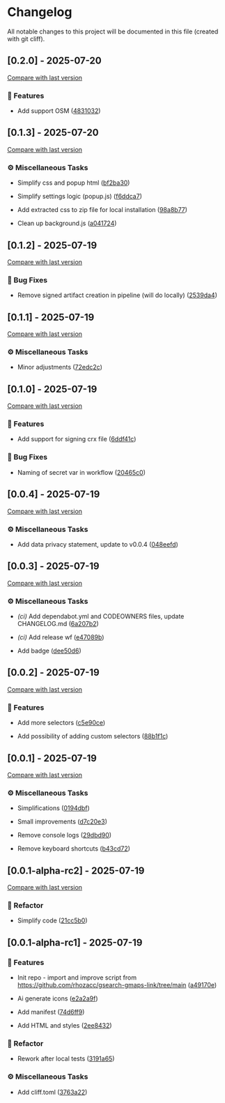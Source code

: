 # Changelog

All notable changes to this project will be documented in this file (created with git cliff).

## [0.2.0] - 2025-07-20

[Compare with last version](https://github.com/amasotti/gmaps-link/compare/a04172487e43992517eb00f67ad79ae25b9fa20e..)
### 🚀 Features


- Add support OSM ([4831032](https://github.com/amasotti/gmaps-link/commit/4831032c3b39c57bd6ef402185762cb5e8e2fc6e))

## [0.1.3] - 2025-07-20

[Compare with last version](https://github.com/amasotti/gmaps-link/compare/2539da4883742d7c7b1f478d4eb1ba93b27bcac8..a04172487e43992517eb00f67ad79ae25b9fa20e)
### ⚙️ Miscellaneous Tasks


- Simplify css and popup html ([bf2ba30](https://github.com/amasotti/gmaps-link/commit/bf2ba3067ae5040c095bb31a1eafde026a20696d))

- Simplify settings logic (popup.js) ([f6ddca7](https://github.com/amasotti/gmaps-link/commit/f6ddca742608a665269b14288c8079f7f1f5c788))

- Add extracted css to zip file for local installation ([98a8b77](https://github.com/amasotti/gmaps-link/commit/98a8b775d960d4d5f2fd2a8e12dcd9ccbb49b4bc))

- Clean up background.js ([a041724](https://github.com/amasotti/gmaps-link/commit/a04172487e43992517eb00f67ad79ae25b9fa20e))

## [0.1.2] - 2025-07-19

[Compare with last version](https://github.com/amasotti/gmaps-link/compare/72edc2ce4a614f39e4bf2d5e32da8333d1da6f18..2539da4883742d7c7b1f478d4eb1ba93b27bcac8)
### 🐛 Bug Fixes


- Remove signed artifact creation in pipeline (will do locally) ([2539da4](https://github.com/amasotti/gmaps-link/commit/2539da4883742d7c7b1f478d4eb1ba93b27bcac8))

## [0.1.1] - 2025-07-19

[Compare with last version](https://github.com/amasotti/gmaps-link/compare/20465c0cd457188b5baa4c9dd293df75b63bbfcf..72edc2ce4a614f39e4bf2d5e32da8333d1da6f18)
### ⚙️ Miscellaneous Tasks


- Minor adjustments ([72edc2c](https://github.com/amasotti/gmaps-link/commit/72edc2ce4a614f39e4bf2d5e32da8333d1da6f18))

## [0.1.0] - 2025-07-19

[Compare with last version](https://github.com/amasotti/gmaps-link/compare/048eefdc8c8bbd13d7ecb73d8cdc86faa9fdba16..20465c0cd457188b5baa4c9dd293df75b63bbfcf)
### 🚀 Features


- Add support for signing crx file ([6ddf41c](https://github.com/amasotti/gmaps-link/commit/6ddf41c574a25ae30ffe3b89f4585222f4a71470))

### 🐛 Bug Fixes


- Naming of secret var in workflow ([20465c0](https://github.com/amasotti/gmaps-link/commit/20465c0cd457188b5baa4c9dd293df75b63bbfcf))

## [0.0.4] - 2025-07-19

[Compare with last version](https://github.com/amasotti/gmaps-link/compare/dee50d67f65bb81ddc5f6473461f7cdcc199df38..048eefdc8c8bbd13d7ecb73d8cdc86faa9fdba16)
### ⚙️ Miscellaneous Tasks


- Add data privacy statement, update to v0.0.4 ([048eefd](https://github.com/amasotti/gmaps-link/commit/048eefdc8c8bbd13d7ecb73d8cdc86faa9fdba16))

## [0.0.3] - 2025-07-19

[Compare with last version](https://github.com/amasotti/gmaps-link/compare/a49ea7898b7444015bf058bc898f1ca1b6077b5f..dee50d67f65bb81ddc5f6473461f7cdcc199df38)
### ⚙️ Miscellaneous Tasks


- *(ci)* Add dependabot.yml and CODEOWNERS files, update CHANGELOG.md ([6a207b2](https://github.com/amasotti/gmaps-link/commit/6a207b2f4c91c4bcad312b7566d702836e8d16cf))

- *(ci)* Add release wf ([e47089b](https://github.com/amasotti/gmaps-link/commit/e47089ba3ec33fb4ddf9e972c83bd42108c77b00))

- Add badge ([dee50d6](https://github.com/amasotti/gmaps-link/commit/dee50d67f65bb81ddc5f6473461f7cdcc199df38))

## [0.0.2] - 2025-07-19

[Compare with last version](https://github.com/amasotti/gmaps-link/compare/b43cd72f6a2199636861e4e4e23c96e0f0689ae1..a49ea7898b7444015bf058bc898f1ca1b6077b5f)
### 🚀 Features


- Add more selectors ([c5e90ce](https://github.com/amasotti/gmaps-link/commit/c5e90cecaab99addad29e781f41b19e2e4ea1e9c))

- Add possibility of adding custom selectors ([88b1f1c](https://github.com/amasotti/gmaps-link/commit/88b1f1ce64bd5b524f3d7971c0e296a9b0dea626))

## [0.0.1] - 2025-07-19

[Compare with last version](https://github.com/amasotti/gmaps-link/compare/21cc5b049867b152d809bd1e146a7ec540201bc3..b43cd72f6a2199636861e4e4e23c96e0f0689ae1)
### ⚙️ Miscellaneous Tasks


- Simplifications ([0194dbf](https://github.com/amasotti/gmaps-link/commit/0194dbf1bc2c22436ea4ce325289b26cad5a5d85))

- Small improvements ([d7c20e3](https://github.com/amasotti/gmaps-link/commit/d7c20e3d1376ac70b6acc1d01c7e50cf1e7de4df))

- Remove console logs ([29dbd90](https://github.com/amasotti/gmaps-link/commit/29dbd904bf9231f68a187204d9efb2d9d1abd53b))

- Remove keyboard shortcuts ([b43cd72](https://github.com/amasotti/gmaps-link/commit/b43cd72f6a2199636861e4e4e23c96e0f0689ae1))

## [0.0.1-alpha-rc2] - 2025-07-19

[Compare with last version](https://github.com/amasotti/gmaps-link/compare/3763a22e3cc9cdc23ceb1358030a872b601f4891..21cc5b049867b152d809bd1e146a7ec540201bc3)
### 🚜 Refactor


- Simplify code ([21cc5b0](https://github.com/amasotti/gmaps-link/commit/21cc5b049867b152d809bd1e146a7ec540201bc3))

## [0.0.1-alpha-rc1] - 2025-07-19

### 🚀 Features


- Init repo - import and improve script from https://github.com/rhozacc/gsearch-gmaps-link/tree/main ([a49170e](https://github.com/amasotti/gmaps-link/commit/a49170e62f04cc0668eb424476296de20ebed8cf))

- Ai generate icons ([e2a2a9f](https://github.com/amasotti/gmaps-link/commit/e2a2a9f8ca6f2ac67d6ffc0d4edcf9285e0c6ff4))

- Add manifest ([74d6ff9](https://github.com/amasotti/gmaps-link/commit/74d6ff9c7c76c5650963b2cde17069bcf3320902))

- Add HTML and styles ([2ee8432](https://github.com/amasotti/gmaps-link/commit/2ee8432508869a5531e62ed95c08c22e0a1724c8))

### 🚜 Refactor


- Rework after local tests ([3191a65](https://github.com/amasotti/gmaps-link/commit/3191a6504811db4555a11706865eb0aa4f8e3075))

### ⚙️ Miscellaneous Tasks


- Add cliff.toml ([3763a22](https://github.com/amasotti/gmaps-link/commit/3763a22e3cc9cdc23ceb1358030a872b601f4891))

<!-- generated by git-cliff -->
